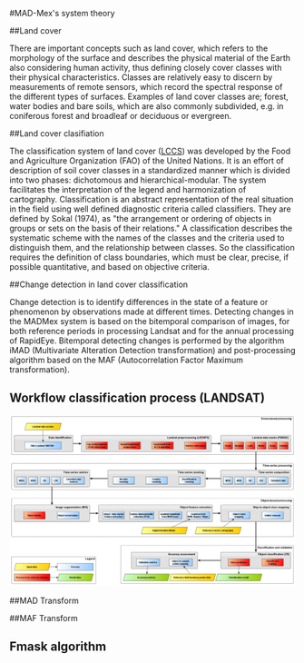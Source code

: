 #MAD-Mex's system theory

##Land cover

There are important concepts such as land cover, which refers to the morphology of the surface and describes the physical material of the Earth also considering human activity, thus defining closely cover classes with their physical characteristics. Classes are relatively easy to discern by measurements of remote sensors, which record the spectral response of the different types of surfaces. Examples of land cover classes are; forest, water bodies and bare soils, which are also commonly subdivided, e.g. in coniferous forest and broadleaf or deciduous or evergreen. 


##Land cover clasifiation

The classification system of land cover ([LCCS](http://www.fao.org/docrep/003/x0596e/x0596e00.HTM)) was developed by the Food and Agriculture Organization (FAO) of the United Nations. It is an effort of description of soil cover classes in a standardized manner which is divided into two phases: dichotomous and hierarchical-modular. The system facilitates the interpretation of the legend and harmonization of cartography.
Classification is an abstract representation of the real situation in the field using well defined diagnostic criteria called classifiers. They are defined by Sokal (1974), as "the arrangement or ordering of objects in groups or sets on the basis of their relations." A classification describes the systematic scheme with the names of the classes and the criteria used to distinguish them, and the relationship between classes. So the classification requires the definition of class boundaries, which must be clear, precise, if possible quantitative, and based on objective criteria.


##Change detection  in land cover classification 

Change detection is to identify differences in the state of a feature or phenomenon by observations made at different times. Detecting changes in the MADMex system is based on the bitemporal comparison of images, for both reference periods in processing Landsat and for the annual processing of RapidEye. Bitemporal detecting changes is performed by the algorithm iMAD (Multivariate Alteration Detection transformation) and post-processing algorithm based on the MAF (Autocorrelation Factor Maximum transformation).


## Workflow classification process (LANDSAT)

![Flujo de trabajo MAD-Mex](../images/work_flow.png)


##MAD Transform



##MAF Transform



## Fmask algorithm

























